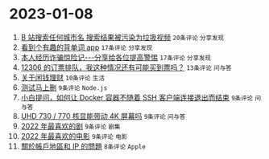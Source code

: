 # 2023-01-08

1. [B 站搜索任何城市名 搜索结果被污染为垃圾视频](https://www.v2ex.com/t/907319) `20条评论` `分享发现`
1. [看到个有趣的背单词 app](https://www.v2ex.com/t/907301) `17条评论` `分享发现`
1. [本人经历诈骗惊险记---分享给各位提高警惕](https://www.v2ex.com/t/907297) `17条评论` `分享发现`
1. [12306 的订票排队，我这种情况还有可能买到票吗？](https://www.v2ex.com/t/907300) `13条评论` `问与答`
1. [关于闲钱理财](https://www.v2ex.com/t/907316) `10条评论` `生活`
1. [测试马上删](https://www.v2ex.com/t/907317) `9条评论` `Node.js`
1. [小白提问，如何让 Docker 容器不随着 SSH 客户端连接退出而结束](https://www.v2ex.com/t/907313) `9条评论` `问与答`
1. [UHD 730 / 770 核显能带动 4K 屏幕吗](https://www.v2ex.com/t/907309) `9条评论` `问与答`
1. [2022 年最喜欢的剧](https://www.v2ex.com/t/907303) `9条评论` `剧集`
1. [2022 年最喜欢的电影](https://www.v2ex.com/t/907295) `9条评论` `电影`
1. [關於帳戶地區和 IP 的問題](https://www.v2ex.com/t/907304) `8条评论` `Apple`
